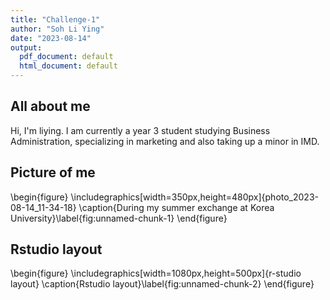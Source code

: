 ```yaml
---
title: "Challenge-1"
author: "Soh Li Ying"
date: "2023-08-14"
output:
  pdf_document: default
  html_document: default
---
```




## All about me

Hi, I'm liying. I am currently a year 3 student studying Business Administration, specializing in marketing and also taking up a minor in IMD.


## Picture of me 

\begin{figure}
\includegraphics[width=350px,height=480px]{photo_2023-08-14_11-34-18} \caption{During my summer exchange at Korea University}\label{fig:unnamed-chunk-1}
\end{figure}

## Rstudio layout

\begin{figure}
\includegraphics[width=1080px,height=500px]{r-studio layout} \caption{Rstudio layout}\label{fig:unnamed-chunk-2}
\end{figure}
